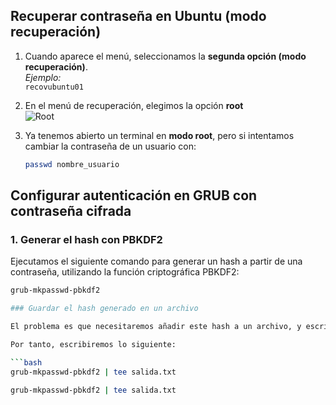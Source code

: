 ## Recuperar contraseña en Ubuntu (modo recuperación)

1. Cuando aparece el menú, seleccionamos la **segunda opción (modo recuperación)**.  
   *Ejemplo:*  
   `recovubuntu01`

2. En el menú de recuperación, elegimos la opción **root**  
![Root](2foto.png)

3. Ya tenemos abierto un terminal en **modo root**, pero si intentamos cambiar la contraseña de un usuario con:

   ```bash
   passwd nombre_usuario

   
## Configurar autenticación en GRUB con contraseña cifrada

### 1. Generar el hash con PBKDF2

Ejecutamos el siguiente comando para generar un hash a partir de una contraseña, utilizando la función criptográfica PBKDF2:


```bash
grub-mkpasswd-pbkdf2

### Guardar el hash generado en un archivo

El problema es que necesitaremos añadir este hash a un archivo, y escribirlo manualmente no es una opción cómoda ni sencilla. Para facilitar este proceso, usaremos el comando `tee`, que permite redirigir la salida estándar hacia un archivo.

Por tanto, escribiremos lo siguiente:

```bash
grub-mkpasswd-pbkdf2 | tee salida.txt

grub-mkpasswd-pbkdf2 | tee salida.txt

